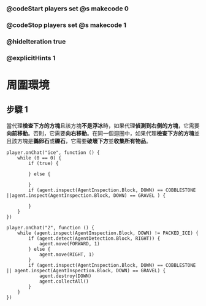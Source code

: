 ### @codeStart players set @s makecode 0
### @codeStop players set @s makecode 1

### @hideIteration true 
### @explicitHints 1


# 周圍環境

## 步驟 1
當代理**檢查下方的方塊**且該方塊**不是浮冰**時，如果代理**偵測到右側的方塊**，它需要**向前移動**。否則，它需要**向右移動**。在同一個迴圈中，如果代理**檢查下方的方塊**並且該方塊是**鵝卵石**或**礫石**，它需要**破壞下方**並**收集所有物品**。


```template
player.onChat("ice", function () {
    while (0 == 0) {
        if (true) {
        	
        } else {
        	
        }
        if (agent.inspect(AgentInspection.Block, DOWN) == COBBLESTONE ||agent.inspect(AgentInspection.Block, DOWN) == GRAVEL ) {
        	
        }
    }
})
```
```ghost
player.onChat("2", function () {
    while (agent.inspect(AgentInspection.Block, DOWN) != PACKED_ICE) {
        if (agent.detect(AgentDetection.Block, RIGHT)) {
            agent.move(FORWARD, 1)
        } else {
            agent.move(RIGHT, 1)
        }
        if (agent.inspect(AgentInspection.Block, DOWN) == COBBLESTONE || agent.inspect(AgentInspection.Block, DOWN) == GRAVEL) {
            agent.destroy(DOWN)
            agent.collectAll()
        }
    }
})
```
